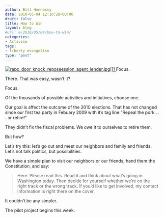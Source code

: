 ```yaml
---
author: Bill Hennessy
date: 2010-05-04 12:10:28+00:00
draft: false
title: How to Win
layout: blog
#url: e/2010/05/04/how-to-win/
categories:
- Activism
tags:
- liberty evangelism
type: "post"
---
```


[![repo_door_knock_reposeession_agent_lender.jpg[1]](https://hennessysview.com/wp-content/uploads/2010/05/repo_door_knock_reposeession_agent_lender.jpg1_thumb.jpg)
](https://hennessysview.com/wp-content/uploads/2010/05/repo_door_knock_reposeession_agent_lender.jpg1_.jpg) Focus. 

 

There. That was easy, wasn’t it?

 

Focus. 

 

Of the thousands of possible activities and initiatives, choose one. 

 

Our goal is affect the outcome of the 2010 elections. That has not changed since our first tea party in Febuary 2009 with it’s tag line “Repeal the pork . . . or retire!”

 

They didn’t fix the fiscal problems. We owe it to ourselves to retire them.

 

But how?

 

Let’s try this: let’s go out and meet our neighbors and family and friends. Let’s not talk politics, but possibilities.

 

We have a simple plan to visit our neighbors or our friends, hand them the Constitution, and say:

 

>   
> 
> Here. Please read this. Read it and think about what’s going in Washington today. Then decide for yourself whether we’re on the right track or the wrong track. If you’d like to get involved, my contact information is right there on the cover.
> 
> 

 

It couldn’t be any simpler.

 

The pilot project begins this week.
